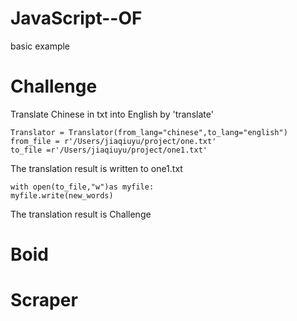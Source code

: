 # JavaScript--OF
basic example

# Challenge
Translate Chinese in txt into English by 'translate'
```
Translator = Translator(from_lang="chinese",to_lang="english")
from_file = r'/Users/jiaqiuyu/project/one.txt'
to_file =r'/Users/jiaqiuyu/project/one1.txt'
````
The translation result is written to one1.txt
```
with open(to_file,"w")as myfile:
myfile.write(new_words)
```
The translation result is Challenge

# Boid

# Scraper

